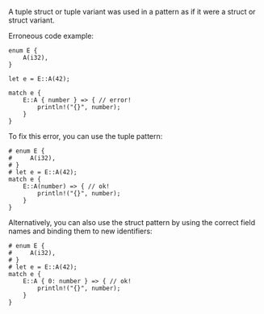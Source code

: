 A tuple struct or tuple variant was used in a pattern as if it were a struct or
struct variant.

Erroneous code example:

```compile_fail,E0769
enum E {
    A(i32),
}

let e = E::A(42);

match e {
    E::A { number } => { // error!
        println!("{}", number);
    }
}
```

To fix this error, you can use the tuple pattern:

```
# enum E {
#     A(i32),
# }
# let e = E::A(42);
match e {
    E::A(number) => { // ok!
        println!("{}", number);
    }
}
```

Alternatively, you can also use the struct pattern by using the correct field
names and binding them to new identifiers:

```
# enum E {
#     A(i32),
# }
# let e = E::A(42);
match e {
    E::A { 0: number } => { // ok!
        println!("{}", number);
    }
}
```
